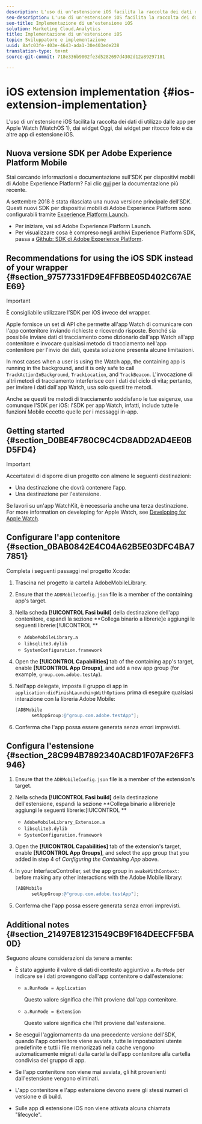 ```yaml
---
description: L'uso di un'estensione iOS facilita la raccolta dei dati di utilizzo dalle app per Apple Watch (WatchOS 1), dai widget Oggi, dai widget per ritocco foto e da altre app di estensione iOS.
seo-description: L'uso di un'estensione iOS facilita la raccolta dei dati di utilizzo dalle app per Apple Watch (WatchOS 1), dai widget Oggi, dai widget per ritocco foto e da altre app di estensione iOS.
seo-title: Implementazione di un'estensione iOS
solution: Marketing Cloud,Analytics
title: Implementazione di un'estensione iOS
topic: Sviluppatore e implementazione
uuid: 8afc03fe-403e-4643-ada1-30e403ede238
translation-type: tm+mt
source-git-commit: 718e336b9002fe3d5282697d4302d12a89297181

---
```



# iOS extension implementation {#ios-extension-implementation}

L'uso di un'estensione iOS facilita la raccolta dei dati di utilizzo dalle app per Apple Watch (WatchOS 1), dai widget Oggi, dai widget per ritocco foto e da altre app di estensione iOS.

## Nuova versione SDK per Adobe Experience Platform Mobile

Stai cercando informazioni e documentazione sull’SDK per dispositivi mobili di Adobe Experience Platform? Fai clic [qui](https://aep-sdks.gitbook.io/docs/) per la documentazione più recente.

A settembre 2018 è stata rilasciata una nuova versione principale dell’SDK. Questi nuovi SDK per dispositivi mobili di Adobe Experience Platform sono configurabili tramite [Experience Platform Launch](https://www.adobe.com/experience-platform/launch.html).

* Per iniziare, vai ad Adobe Experience Platform Launch.
* Per visualizzare cosa è compreso negli archivi Experience Platform SDK, passa a [Github: SDK di Adobe Experience Platform](https://github.com/Adobe-Marketing-Cloud/acp-sdks).

## Recommendations for using the iOS SDK instead of your wrapper {#section_97577331FD9E4FFBBE05D402C67AEE69}

>[!IMPORTANT]
>
>È consigliabile utilizzare l’SDK per iOS invece del wrapper.

Apple fornisce un set di API che permette all'app Watch di comunicare con l'app contenitore inviando richieste e ricevendo risposte. Benché sia possibile inviare dati di tracciamento come dizionario dall'app Watch all'app contenitore e invocare qualsiasi metodo di tracciamento nell'app contenitore per l'invio dei dati, questa soluzione presenta alcune limitazioni.

In most cases when a user is using the Watch app, the containing app is running in the background, and it is only safe to call `TrackActionInBackground`, `TrackLocation`, and `TrackBeacon`. L'invocazione di altri metodi di tracciamento interferisce con i dati del ciclo di vita; pertanto, per inviare i dati dall'app Watch, usa solo questi tre metodi.

Anche se questi tre metodi di tracciamento soddisfano le tue esigenze, usa comunque l'SDK per iOS: l'SDK per app Watch, infatti, include tutte le funzioni Mobile eccetto quelle per i messaggi in-app.

## Getting started {#section_D0BE4F780C9C4CD8ADD2AD4EE0BD5FD4}

>[!IMPORTANT]
>
>Accertatevi di disporre di un progetto con almeno le seguenti destinazioni:
>
>* Una destinazione che dovrà contenere l'app.
>* Una destinazione per l'estensione.
>



Se lavori su un'app WatchKit, è necessaria anche una terza destinazione. For more information on developing for Apple Watch, see [Developing for Apple Watch](https://developer.apple.com/library/ios/documentation/General/Conceptual/WatchKitProgrammingGuide/index.html#//apple_ref/doc/uid/TP40014969-CH8-SW1).

## Configurare l'app contenitore {#section_0BAB0842E4C04A62B5E03DFC4BA77851}

Completa i seguenti passaggi nel progetto Xcode:

1. Trascina nel progetto la cartella AdobeMobileLibrary.
1. Ensure that the `ADBMobileConfig.json` file is a member of the containing app's target.
1. Nella scheda **[!UICONTROL Fasi build]** della destinazione dell'app contenitore, espandi la sezione **Collega binario a librerie]e aggiungi le seguenti librerie:[!UICONTROL **

   * `AdobeMobileLibrary.a`
   * `libsqlite3.dylib`
   * `SystemConfiguration.framework`

1. Open the **[!UICONTROL Capabilities]** tab of the containing app's target, enable **[!UICONTROL App Groups]**, and add a new app group (for example, `group.com.adobe.testAp`).

1. Nell'app delegate, imposta il gruppo di app in `application:didFinishLaunchingWithOptions` prima di eseguire qualsiasi interazione con la libreria Adobe Mobile:

   ```objective-c
   [ADBMobile 
         setAppGroup:@"group.com.adobe.testApp"];
   ```

1. Conferma che l'app possa essere generata senza errori imprevisti.

## Configura l'estensione {#section_28C994B7892340AC8D1F07AF26FF3946}

1. Ensure that the `ADBMobileConfig.json` file is a member of the extension's target.
1. Nella scheda **[!UICONTROL Fasi build]** della destinazione dell'estensione, espandi la sezione **Collega binario a librerie]e aggiungi le seguenti librerie:[!UICONTROL **

   * `AdobeMobileLibrary_Extension.a`
   * `libsqlite3.dylib`
   * `SystemConfiguration.framework`

1. Open the **[!UICONTROL Capabilities]** tab of the extension's target, enable **[!UICONTROL App Groups]**, and select the app group that you added in step 4 of *Configuring the Containing App* above.

1. In your InterfaceController, set the app group in `awakeWithContext:` before making any other interactions with the Adobe Mobile library:

   ```objective-c
   [ADBMobile 
         setAppGroup:@"group.com.adobe.testApp"];
   ```

1. Conferma che l'app possa essere generata senza errori imprevisti.

## Additional notes {#section_21497E81231549CB9F164DEECFF5BA0D}

Seguono alcune considerazioni da tenere a mente:

* È stato aggiunto il valore di dati di contesto aggiuntivo `a.RunMode` per indicare se i dati provengono dall'app contenitore o dall'estensione:

   * `a.RunMode = Application`

      Questo valore significa che l'hit proviene dall'app contenitore.
   * `a.RunMode = Extension`

      Questo valore significa che l'hit proviene dall'estensione.

* Se esegui l'aggiornamento da una precedente versione dell'SDK, quando l'app contenitore viene avviata, tutte le impostazioni utente predefinite e tutti i file memorizzati nella cache vengono automaticamente migrati dalla cartella dell'app contenitore alla cartella condivisa del gruppo di app.
* Se l'app contenitore non viene mai avviata, gli hit provenienti dall'estensione vengono eliminati.
* L'app contenitore e l'app estensione devono avere gli stessi numeri di versione e di build.
* Sulle app di estensione iOS non viene attivata alcuna chiamata "lifecycle".

